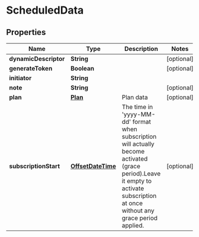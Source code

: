 
# ScheduledData

## Properties
Name | Type | Description | Notes
------------ | ------------- | ------------- | -------------
**dynamicDescriptor** | **String** |  |  [optional]
**generateToken** | **Boolean** |  |  [optional]
**initiator** | **String** |  | 
**note** | **String** |  |  [optional]
**plan** | [**Plan**](Plan.md) | Plan data |  [optional]
**subscriptionStart** | [**OffsetDateTime**](OffsetDateTime.md) | The time in &#39;yyyy-MM-dd&#39; format when subscription will actually become activated (grace period).Leave it empty to activate subscription at once without any grace period applied. |  [optional]



